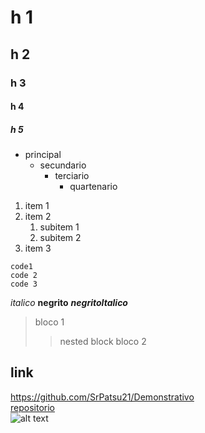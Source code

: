 # h 1

## h 2

### h 3

#### h 4

##### h 5

- principal
  - secundario
    - terciario
      - quartenario

1. item 1
2. item 2
    1. subitem 1
    2. subitem 2
3. item 3

`code1` \
``code 2`` \
```code 3```

_italico_ __negrito__ ___negritoItalico___

> bloco 1
>> nested block
> bloco 2

## link

<https://github.com/SrPatsu21/Demonstrativo> \
[repositorio](https://github.com/SrPatsu21/Demonstrativo) \
![alt text](image.png)
